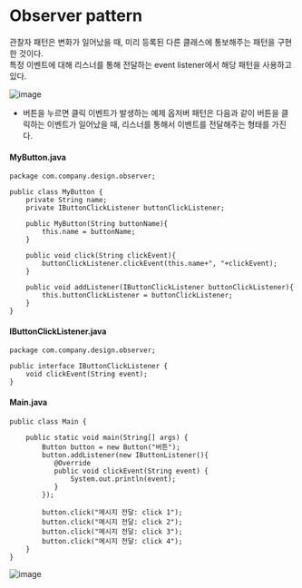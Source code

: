 # Observer pattern
관찰자 패턴은 변화가 일어났을 때, 미리 등록된 다른 클래스에 통보해주는 패턴을 구현한 것이다.<br>
특정 이벤트에 대해 리스너를 통해 전달하는 event listener에서 해당 패턴을 사용하고 있다.

![image](https://user-images.githubusercontent.com/92259017/150339947-ef8f9c8b-f02d-4654-9a82-f93c8d82c93e.png)

- 버튼을 누르면 클릭 이벤트가 발생하는 예제
옵저버 패턴은 다음과 같이 버튼을 클릭하는 이벤트가 일어났을 때, 리스너를 통해서 이벤트를 전달해주는 형태를 가진다.
#### MyButton.java
```
package com.company.design.observer;

public class MyButton {
    private String name;
    private IButtonClickListener buttonClickListener;

    public MyButton(String buttonName){
        this.name = buttonName;
    }

    public void click(String clickEvent){
        buttonClickListener.clickEvent(this.name+", "+clickEvent);
    }

    public void addListener(IButtonClickListener buttonClickListener){
        this.buttonClickListener = buttonClickListener;
    }
}
```
#### IButtonClickListener.java
```
package com.company.design.observer;

public interface IButtonClickListener {
    void clickEvent(String event);
}
```
#### Main.java
```
public class Main {

    public static void main(String[] args) {
        Button button = new Button("버튼");
        button.addListener(new IButtonListener(){
           @Override
           public void clickEvent(String event) {
               System.out.println(event);
           }
        });

        button.click("메시지 전달: click 1");
        button.click("메시지 전달: click 2");
        button.click("메시지 전달: click 3");
        button.click("메시지 전달: click 4");
    }
}
```
![image](https://user-images.githubusercontent.com/92259017/150341030-d0fad39c-bdc0-45c0-87f9-1286c6b56a38.png)
